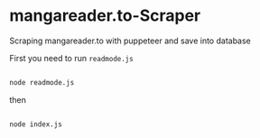# mangareader.to-Scraper
Scraping mangareader.to with puppeteer and save into database

First you need to run `readmode.js` 

```bash

node readmode.js

```
then

```bash

node index.js

```

